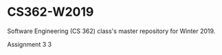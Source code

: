# CS362-W2019
Software Engineering (CS 362) class's master repository for Winter 2019.

Assignment 3 3 
